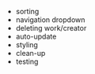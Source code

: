 - sorting
- navigation dropdown
- deleting work/creator
- auto-update
- styling
- clean-up
- testing